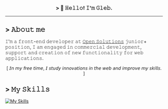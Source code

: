 <h3 align="center">&gt; 👋 𝙷𝚎𝚕𝚕𝚘! 𝙸'𝚖 𝙶𝚕𝚎𝚋.</h3>

---

## > 𝙰𝚋𝚘𝚞𝚝 𝚖𝚎

𝙸'𝚖 𝚊 𝚏𝚛𝚘𝚗𝚝-𝚎𝚗𝚍 𝚍𝚎𝚟𝚎𝚕𝚘𝚙𝚎𝚛 𝚊𝚝 <a href="https://osinit.com">𝙾𝚙𝚎𝚗 𝚂𝚘𝚕𝚞𝚝𝚒𝚘𝚗𝚜</a> 𝚓𝚞𝚗𝚒𝚘𝚛+ 𝚙𝚘𝚜𝚒𝚝𝚒𝚘𝚗, 𝙸 𝚊𝚖 𝚎𝚗𝚐𝚊𝚐𝚎𝚍 𝚒𝚗 𝚌𝚘𝚖𝚖𝚎𝚛𝚌𝚒𝚊𝚕 𝚍𝚎𝚟𝚎𝚕𝚘𝚙𝚖𝚎𝚗𝚝, </br> 𝚜𝚞𝚙𝚙𝚘𝚛𝚝 𝚊𝚗𝚍 𝚌𝚛𝚎𝚊𝚝𝚒𝚘𝚗 𝚘𝚏 𝚗𝚎𝚠 𝚏𝚞𝚗𝚌𝚝𝚒𝚘𝚗𝚊𝚕𝚒𝚝𝚢 𝚏𝚘𝚛 𝚠𝚎𝚋 𝚊𝚙𝚙𝚕𝚒𝚌𝚊𝚝𝚒𝚘𝚗𝚜.

<p align="center">[ 𝘐𝘯 𝘮𝘺 𝘧𝘳𝘦𝘦 𝘵𝘪𝘮𝘦, 𝘐 𝘴𝘵𝘶𝘥𝘺 𝘪𝘯𝘯𝘰𝘷𝘢𝘵𝘪𝘰𝘯𝘴 𝘪𝘯 𝘵𝘩𝘦 𝘸𝘦𝘣 𝘢𝘯𝘥 𝘪𝘮𝘱𝘳𝘰𝘷𝘦 𝘮𝘺 𝘴𝘬𝘪𝘭𝘭𝘴. ]</p>

## > 𝙼𝚢 𝚂𝚔𝚒𝚕𝚕𝚜

[![My Skills](https://skillicons.dev/icons?i=html,css,sass,js,ts,react,redux,git,gulp,webpack)](https://skillicons.dev)

